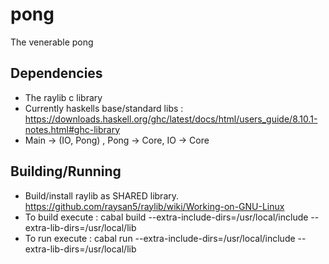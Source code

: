 # pong
The venerable pong

## Dependencies
* The raylib c library
* Currently haskells base/standard libs : https://downloads.haskell.org/ghc/latest/docs/html/users_guide/8.10.1-notes.html#ghc-library
* Main -> (IO, Pong) , Pong -> Core, IO -> Core

## Building/Running

* Build/install raylib as SHARED library. https://github.com/raysan5/raylib/wiki/Working-on-GNU-Linux
* To build execute : cabal build --extra-include-dirs=/usr/local/include --extra-lib-dirs=/usr/local/lib
* To run execute : cabal run --extra-include-dirs=/usr/local/include --extra-lib-dirs=/usr/local/lib

